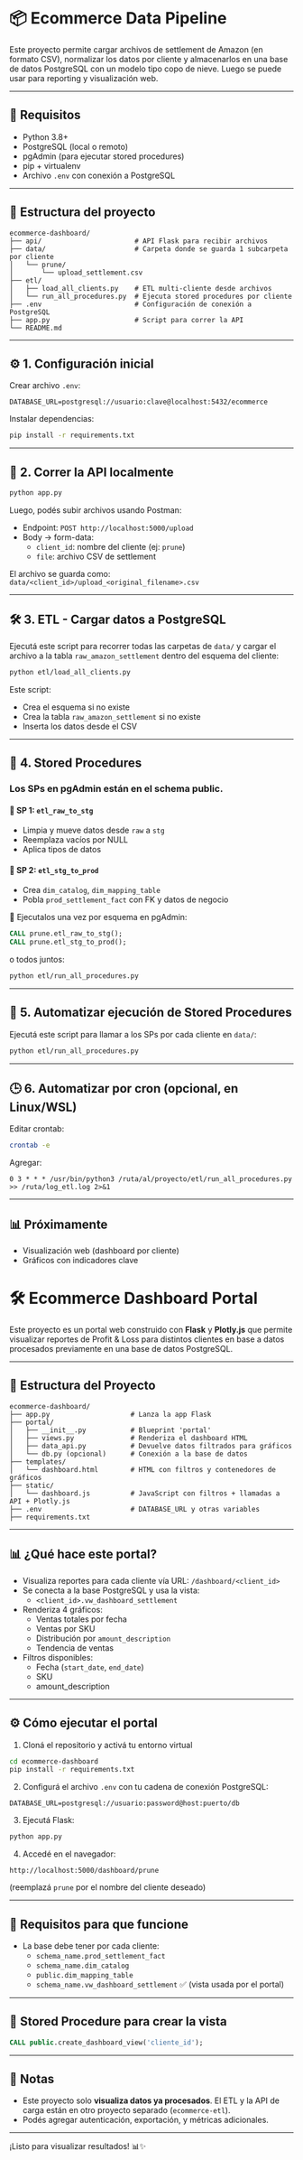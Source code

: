 # 📦 Ecommerce Data Pipeline

Este proyecto permite cargar archivos de settlement de Amazon (en formato CSV), normalizar los datos por cliente y almacenarlos en una base de datos PostgreSQL con un modelo tipo copo de nieve. Luego se puede usar para reporting y visualización web.

---

## 🔧 Requisitos

- Python 3.8+
- PostgreSQL (local o remoto)
- pgAdmin (para ejecutar stored procedures)
- pip + virtualenv
- Archivo `.env` con conexión a PostgreSQL

---

## 📁 Estructura del proyecto

```
ecommerce-dashboard/
├── api/                       # API Flask para recibir archivos
├── data/                      # Carpeta donde se guarda 1 subcarpeta por cliente
│   └── prune/
│       └── upload_settlement.csv
├── etl/
│   ├── load_all_clients.py    # ETL multi-cliente desde archivos
│   └── run_all_procedures.py  # Ejecuta stored procedures por cliente
├── .env                       # Configuración de conexión a PostgreSQL
├── app.py                     # Script para correr la API
└── README.md
```

---

## ⚙️ 1. Configuración inicial

Crear archivo `.env`:

```env
DATABASE_URL=postgresql://usuario:clave@localhost:5432/ecommerce
```

Instalar dependencias:

```bash
pip install -r requirements.txt
```

---

## 🚀 2. Correr la API localmente

```bash
python app.py
```

Luego, podés subir archivos usando Postman:

- Endpoint: `POST http://localhost:5000/upload`
- Body → form-data:
  - `client_id`: nombre del cliente (ej: `prune`)
  - `file`: archivo CSV de settlement

El archivo se guarda como:  
`data/<client_id>/upload_<original_filename>.csv`

---

## 🛠️ 3. ETL - Cargar datos a PostgreSQL

Ejecutá este script para recorrer todas las carpetas de `data/` y cargar el archivo a la tabla `raw_amazon_settlement` dentro del esquema del cliente:

```bash
python etl/load_all_clients.py
```

Este script:
- Crea el esquema si no existe
- Crea la tabla `raw_amazon_settlement` si no existe
- Inserta los datos desde el CSV

---

## 🧠 4. Stored Procedures

### Los SPs en pgAdmin están en el schema public.

#### 📌 SP 1: `etl_raw_to_stg`
- Limpia y mueve datos desde `raw` a `stg`
- Reemplaza vacíos por NULL
- Aplica tipos de datos

#### 📌 SP 2: `etl_stg_to_prod`
- Crea `dim_catalog`, `dim_mapping_table`
- Pobla `prod_settlement_fact` con FK y datos de negocio

📌 Ejecutalos una vez por esquema en pgAdmin:

```sql
CALL prune.etl_raw_to_stg();
CALL prune.etl_stg_to_prod();
```
o todos juntos:
```bash
python etl/run_all_procedures.py
```

---

## 🤖 5. Automatizar ejecución de Stored Procedures

Ejecutá este script para llamar a los SPs por cada cliente en `data/`:

```bash
python etl/run_all_procedures.py
```

---

## 🕒 6. Automatizar por cron (opcional, en Linux/WSL)

Editar crontab:

```bash
crontab -e
```

Agregar:

```cron
0 3 * * * /usr/bin/python3 /ruta/al/proyecto/etl/run_all_procedures.py >> /ruta/log_etl.log 2>&1
```

---

## 📊 Próximamente

- Visualización web (dashboard por cliente)
- Gráficos con indicadores clave




# 🛠 Ecommerce Dashboard Portal

Este proyecto es un portal web construido con **Flask** y **Plotly.js** que permite visualizar reportes de Profit & Loss para distintos clientes en base a datos procesados previamente en una base de datos PostgreSQL.

---

## 🚀 Estructura del Proyecto

```
ecommerce-dashboard/
├── app.py                    # Lanza la app Flask
├── portal/
│   ├── __init__.py           # Blueprint 'portal'
│   ├── views.py              # Renderiza el dashboard HTML
│   ├── data_api.py           # Devuelve datos filtrados para gráficos
│   └── db.py (opcional)      # Conexión a la base de datos
├── templates/
│   └── dashboard.html        # HTML con filtros y contenedores de gráficos
├── static/
│   └── dashboard.js          # JavaScript con filtros + llamadas a API + Plotly.js
├── .env                      # DATABASE_URL y otras variables
├── requirements.txt
```

---

## 📊 ¿Qué hace este portal?

- Visualiza reportes para cada cliente vía URL: `/dashboard/<client_id>`
- Se conecta a la base PostgreSQL y usa la vista:
  - `<client_id>.vw_dashboard_settlement`
- Renderiza 4 gráficos:
  - Ventas totales por fecha
  - Ventas por SKU
  - Distribución por `amount_description`
  - Tendencia de ventas
- Filtros disponibles:
  - Fecha (`start_date`, `end_date`)
  - SKU
  - amount_description

---

## ⚙️ Cómo ejecutar el portal

1. Cloná el repositorio y activá tu entorno virtual

```bash
cd ecommerce-dashboard
pip install -r requirements.txt
```

2. Configurá el archivo `.env` con tu cadena de conexión PostgreSQL:

```
DATABASE_URL=postgresql://usuario:password@host:puerto/db
```

3. Ejecutá Flask:

```bash
python app.py
```

4. Accedé en el navegador:

```
http://localhost:5000/dashboard/prune
```

(reemplazá `prune` por el nombre del cliente deseado)

---

## 🧱 Requisitos para que funcione

- La base debe tener por cada cliente:
  - `schema_name.prod_settlement_fact`
  - `schema_name.dim_catalog`
  - `public.dim_mapping_table`
  - `schema_name.vw_dashboard_settlement` ✅ (vista usada por el portal)

---

## 🧩 Stored Procedure para crear la vista

```sql
CALL public.create_dashboard_view('cliente_id');
```

---

## 📎 Notas

- Este proyecto solo **visualiza datos ya procesados**. El ETL y la API de carga están en otro proyecto separado (`ecommerce-etl`).
- Podés agregar autenticación, exportación, y métricas adicionales.

---

¡Listo para visualizar resultados! 📊✨
